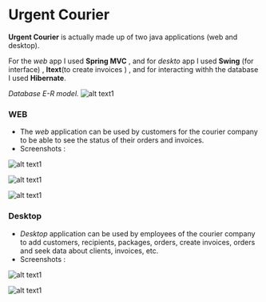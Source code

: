 # Urgent Courier #

**Urgent Courier** is actually made up of two java applications (web and desktop).

For the *web* app I used **Spring MVC** , and for *deskto* app I used **Swing** (for interface) , **Itext**(to create invoices ) , and for interacting withh the database I used **Hibernate**.

*Database E-R model.* 
![alt text1](http://s33.postimg.org/lrjzqfpa7/diagram_png_Page_1.png "1")

### WEB ###

* The *web* application can be used by customers for the courier company to be able to see the status of their orders and invoices.
* Screenshots :


![alt text1](http://s33.postimg.org/zbmngextr/image.png "1")


![alt text1](http://s33.postimg.org/jqc7z2ny7/image.jpg "1")


![alt text1](http://s33.postimg.org/rd8pjd2nz/Untitled.png"1")



### Desktop ###

* *Desktop* application can be used by employees of the courier company to add customers, recipients, packages, orders, create invoices, orders and seek data about clients, invoices, etc.
* Screenshots :

![alt text1](http://s33.postimg.org/6iiy4lw3j/Untitlded.jpg "1")


![alt text1](http://s33.postimg.org/r10intmtb/Untitled.png"2")